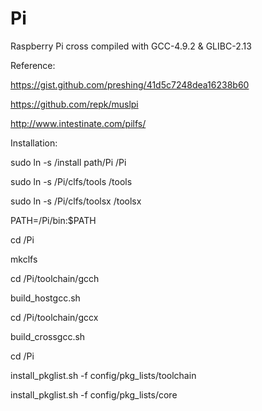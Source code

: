 # Pi

Raspberry Pi cross compiled with GCC-4.9.2 &amp; GLIBC-2.13  

Reference:

https://gist.github.com/preshing/41d5c7248dea16238b60

https://github.com/repk/muslpi

http://www.intestinate.com/pilfs/

Installation:

sudo ln -s /install path/Pi  /Pi

sudo ln -s /Pi/clfs/tools /tools

sudo ln -s /Pi/clfs/toolsx /toolsx

PATH=/Pi/bin:$PATH

cd /Pi

mkclfs

cd /Pi/toolchain/gcch

build_hostgcc.sh

cd /Pi/toolchain/gccx

build_crossgcc.sh

cd /Pi

install_pkglist.sh -f config/pkg_lists/toolchain

install_pkglist.sh -f config/pkg_lists/core
